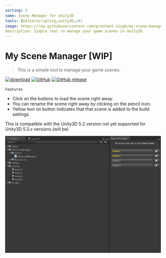 ```yaml
---
sorting: 3
name: Scene Manager for Unity3D
tools: [editorscripting,unity3D,c#]
image: https://raw.githubusercontent.com/prashant-singh/my-scene-manager/master/screenshot1.png
description: Simple tool to manage your game scenes in Unity3D.
---
```


# My Scene Manager [WIP]

>This is a simple tool to manage your game scenes.

[![download](https://img.shields.io/badge/download-package-blue.svg)](https://github.com/prashant-singh/my-scene-manager/)
[![GitHub](https://img.shields.io/github/license/mashape/apistatus.svg?style=popout)](https://github.com/prashant-singh/my-scene-manager/blob/master/LICENSE)
[![GitHub release](https://img.shields.io/github/release/prashant-singh/my-scene-manager/all.svg)](https://github.com/prashant-singh/my-scene-manager/releases)

`Features`
* Click on the buttons to load the scene right away.
* You can rename the scene right away by clicking on the pencil icon.
* Yellow text on button indicates that that scene is added to the build settings.

This is compatible with the Unity3D 5.2 version not yet supported for Unity3D 5.3.x versions.(will be)


![Screenshot 1](https://github.com/prashant-singh/my-scene-manager/raw/master/screenshot1.png)
